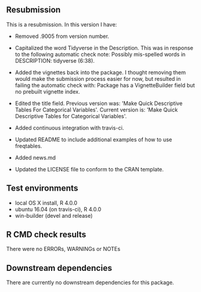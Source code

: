 ## Resubmission
This is a resubmission. In this version I have:

* Removed .9005 from version number.

* Capitalized the word Tidyverse in the Description. This was in response to the following automatic check note: Possibly mis-spelled words in DESCRIPTION: tidyverse (6:38).

* Added the vignettes back into the package. I thought removing them would make the submission process easier for now, but resulted in failing the automatic check with: Package has a VignetteBuilder field but no prebuilt vignette index.

* Edited the title field. Previous version was: 'Make Quick Descriptive Tables For Categorical Variables'. Current version is: 'Make Quick Descriptive Tables for Categorical Variables'.

* Added continuous integration with travis-ci.

* Updated README to include additional examples of how to use freqtables.

* Added news.md

* Updated the LICENSE file to conform to the CRAN template.

## Test environments
* local OS X install, R 4.0.0
* ubuntu 16.04 (on travis-ci), R 4.0.0
* win-builder (devel and release)

## R CMD check results
There were no ERRORs, WARNINGs or NOTEs

## Downstream dependencies
There are currently no downstream dependencies for this package.

